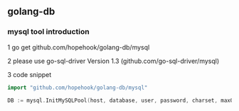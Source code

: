 ## golang-db

### mysql tool introduction

1 go get github.com/hopehook/golang-db/mysql

2 please use go-sql-driver Version 1.3 (github.com/go-sql-driver/mysql)

3 code snippet
```go
import "github.com/hopehook/golang-db/mysql"

DB := mysql.InitMySQLPool(host, database, user, password, charset, maxOpenConns, maxIdleConns)
```
